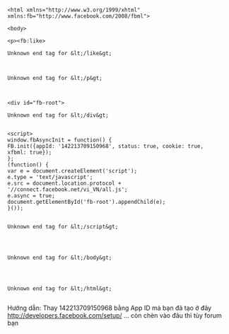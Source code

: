 ```

<html xmlns="http://www.w3.org/1999/xhtml"
xmlns:fb="http://www.facebook.com/2008/fbml">

<body>

<p><fb:like>

Unknown end tag for &lt;/like&gt;



Unknown end tag for &lt;/p&gt;



<div id="fb-root">

Unknown end tag for &lt;/div&gt;


<script>
window.fbAsyncInit = function() {
FB.init({appId: '142213709150968', status: true, cookie: true,
xfbml: true});
};
(function() {
var e = document.createElement('script');
e.type = 'text/javascript';
e.src = document.location.protocol +
'//connect.facebook.net/vi_VN/all.js';
e.async = true;
document.getElementById('fb-root').appendChild(e);
}());


Unknown end tag for &lt;/script&gt;




Unknown end tag for &lt;/body&gt;




Unknown end tag for &lt;/html&gt;


```

Hướng dẫn: Thay 142213709150968 bằng App ID mà bạn đã tạo ở đây http://developers.facebook.com/setup/
... còn chèn vào đâu thì tùy forum bạn